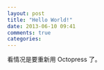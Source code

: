 ```yaml
---
layout: post
title: "Hello World!"
date: 2013-06-10 09:41
comments: true
categories: 
---
```


看情况是要重新用 Octopress 了。
